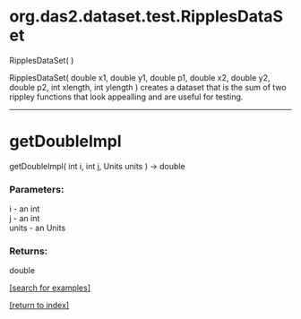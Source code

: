 # org.das2.dataset.test.RipplesDataSet
RipplesDataSet( )


RipplesDataSet( double x1, double y1, double p1, double x2, double y2, double p2, int xlength, int ylength )
creates a dataset that is the sum of two rippley functions that look appealling
 and are useful for testing.

***
<a name="getDoubleImpl"></a>
# getDoubleImpl
getDoubleImpl( int i, int j, Units units ) &rarr; double



### Parameters:
i - an int
<br>j - an int
<br>units - an Units

### Returns:
double


<a href="https://github.com/autoplot/dev/search?q=getDoubleImpl&unscoped_q=getDoubleImpl">[search for examples]</a>

<a href="https://github.com/autoplot/documentation/blob/master/javadoc/index-all.md">[return to index]</a>

